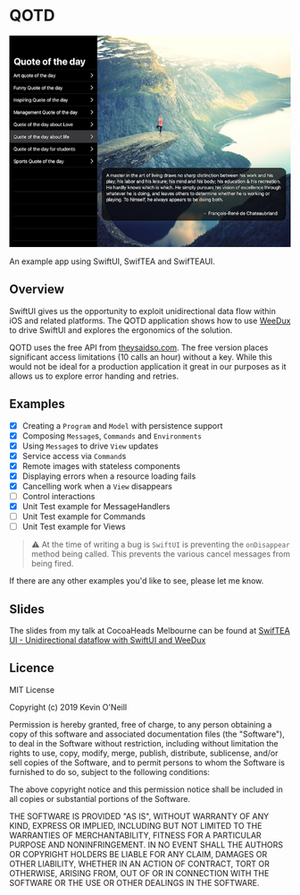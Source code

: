 # QOTD

![Screenshot](ipad-screenshot.png)

An example app using SwiftUI, SwifTEA and SwifTEAUI.

## Overview

SwiftUI gives us the opportunity to exploit unidirectional data flow within iOS and related platforms. The QOTD application shows how to use [WeeDux](https://github.com/weegigs/weedux) to drive SwiftUI and explores the ergonomics of the solution.

QOTD uses the free API from [theysaidso.com](https://theysaidso.com/api/). The free version places significant access limitations (10 calls an hour) without a key. While this would not be ideal for a production application it great in our purposes as it allows us to explore error handing and retries.

## Examples

- [X] Creating a `Program` and `Model` with persistence support
- [X] Composing `Message`s, `Commands` and `Environments`
- [X] Using `Message`s to drive `View` updates
- [X] Service access via `Command`s
- [X] Remote images with stateless components
- [X] Displaying errors when a resource loading fails
- [X] Cancelling work when a `View` disappears
- [ ] Control interactions
- [X] Unit Test example for MessageHandlers
- [ ] Unit Test example for Commands
- [ ] Unit Test example for Views

> ⚠️ At the time of writing a bug is `SwiftUI` is preventing the `onDisappear` method
being called. This prevents the various cancel messages from being fired.

If there are any other examples you'd like to see, please let me know.

## Slides

The slides from my talk at CocoaHeads Melbourne can be found at [SwifTEA UI - Unidirectional dataflow with SwiftUI and WeeDux](https://www.slideshare.net/KevinONeill1/swiftea-ui-unidirectional-data-flow-with-swiftui-and-weedux)

## Licence

MIT License

Copyright (c) 2019 Kevin O'Neill

Permission is hereby granted, free of charge, to any person obtaining a copy
of this software and associated documentation files (the "Software"), to deal
in the Software without restriction, including without limitation the rights
to use, copy, modify, merge, publish, distribute, sublicense, and/or sell
copies of the Software, and to permit persons to whom the Software is
furnished to do so, subject to the following conditions:

The above copyright notice and this permission notice shall be included in all
copies or substantial portions of the Software.

THE SOFTWARE IS PROVIDED "AS IS", WITHOUT WARRANTY OF ANY KIND, EXPRESS OR
IMPLIED, INCLUDING BUT NOT LIMITED TO THE WARRANTIES OF MERCHANTABILITY,
FITNESS FOR A PARTICULAR PURPOSE AND NONINFRINGEMENT. IN NO EVENT SHALL THE
AUTHORS OR COPYRIGHT HOLDERS BE LIABLE FOR ANY CLAIM, DAMAGES OR OTHER
LIABILITY, WHETHER IN AN ACTION OF CONTRACT, TORT OR OTHERWISE, ARISING FROM,
OUT OF OR IN CONNECTION WITH THE SOFTWARE OR THE USE OR OTHER DEALINGS IN THE
SOFTWARE.
